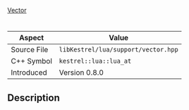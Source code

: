 [Vector](index.md)
# 
| Aspect | Value |
| --- | --- |
| Source File | `libKestrel/lua/support/vector.hpp` |
| C++ Symbol | `kestrel::lua::lua_at` |
| Introduced | Version 0.8.0 |
## Description
